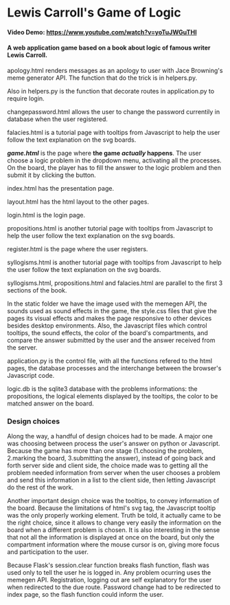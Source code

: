 # Lewis Carroll's Game of Logic
#### Video Demo:  https://www.youtube.com/watch?v=yoTuJWGuTHI
#### A web application game based on a book about logic of famous writer Lewis Carroll.

apology.html renders messages as an apology to user with Jace Browning's meme generator API. The function that do
the trick is in helpers.py.

Also in helpers.py is the function that decorate routes in application.py to require login.

changepassword.html allows the user to change the password currentily in database when the user registered.

falacies.html is a tutorial page with tooltips from Javascript to help the user follow the text explanation on the svg boards.

***game.html*** is the page where **the game _actually_ happens**. The user choose a logic problem in the dropdown menu, activating
all the processes. On the board, the player has to fill the answer to the logic problem and then submit it by clicking the button.

index.html has the presentation page.

layout.html has the html layout to the other pages.

login.html is the login page.

propositions.html is another tutorial page with tooltips from Javascript to help the user follow the text explanation on the svg boards.

register.html is the page where the user registers.

syllogisms.html is another tutorial page with tooltips from Javascript to help the user follow the text explanation on the svg boards.

syllogisms.html, propositions.html and falacies.html are parallel to the first 3 sections of the book.

In the static folder we have the image used with the memegen API, the sounds used as sound effects in the game, the style.css files
that give the pages its visual effects and makes the page responsive to other devices besides desktop environments. Also, the
Javascript files which control tooltips, the sound effects, the color of the board's compartments, and compare the answer submitted
by the user and the answer received from the server.

application.py is the control file, with all the functions refered to the html pages, the database processes and
the interchange between the browser's Javascript code.

logic.db is the sqlite3 database with the problems informations: the propositions, the logical elements displayed by the tooltips, the
color to be matched answer on the board.

### Design choices
Along the way, a handful of design choices had to be made. A major one was choosing between process the user's answer on python or
Javascript. Because the game has more than one stage (1.choosing the problem, 2.marking the board, 3.submitting the answer), instead
of going back and forth server side and client side, the choice made was to getting all the problem needed information from server
when the user chooses a problem and send this information in a list to the client side, then letting Javascript do the rest of the work.

Another important design choice was the tooltips, to convey information of the board. Because the limitations of html's svg tag, the
Javascript tooltip was the only properly working element. Truth be told, it actually came to be the right choice, since it allows
to change very easily the information on the board when a different problem is chosen. It is also interesting in the sense that
not all the information is displayed at once on the board, but only the compartment information where the mouse cursor is on, giving
more focus and participation to the user.

Because Flask's session.clear function breaks flash function, flash was used only to tell the user he is logged in. Any problem
ocurring uses the memegen API. Registration, logging out are self explanatory for the user when redirected to the due route.
Password change had to be redirected to index page, so the flash function could inform the user.